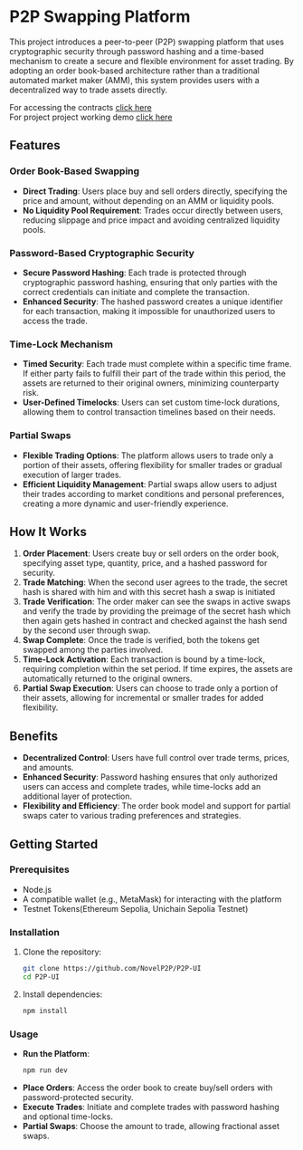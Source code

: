 # P2P Swapping Platform

This project introduces a peer-to-peer (P2P) swapping platform that uses cryptographic security through password hashing and a time-based mechanism to create a secure and flexible environment for asset trading. By adopting an order book-based architecture rather than a traditional automated market maker (AMM), this system provides users with a decentralized way to trade assets directly.

For accessing the contracts [click here]("https://github.com/NovelP2P/Contracts")  
For project project working demo [click here]("https://www.loom.com/share/ceb472400a95443c85f0d50646595f90") 
## Features

### Order Book-Based Swapping
- **Direct Trading**: Users place buy and sell orders directly, specifying the price and amount, without depending on an AMM or liquidity pools.
- **No Liquidity Pool Requirement**: Trades occur directly between users, reducing slippage and price impact and avoiding centralized liquidity pools.

### Password-Based Cryptographic Security
- **Secure Password Hashing**: Each trade is protected through cryptographic password hashing, ensuring that only parties with the correct credentials can initiate and complete the transaction.
- **Enhanced Security**: The hashed password creates a unique identifier for each transaction, making it impossible for unauthorized users to access the trade.

### Time-Lock Mechanism
- **Timed Security**: Each trade must complete within a specific time frame. If either party fails to fulfill their part of the trade within this period, the assets are returned to their original owners, minimizing counterparty risk.
- **User-Defined Timelocks**: Users can set custom time-lock durations, allowing them to control transaction timelines based on their needs.

### Partial Swaps
- **Flexible Trading Options**: The platform allows users to trade only a portion of their assets, offering flexibility for smaller trades or gradual execution of larger trades.
- **Efficient Liquidity Management**: Partial swaps allow users to adjust their trades according to market conditions and personal preferences, creating a more dynamic and user-friendly experience.

## How It Works

1. **Order Placement**: Users create buy or sell orders on the order book, specifying asset type, quantity, price, and a hashed password for security.
2. **Trade Matching**: When the second user agrees to the trade, the secret hash is shared with him and with this secret hash a swap is initiated  
3. **Trade Verification**: The order maker can see the swaps in active swaps and verify the trade by providing the preimage of the secret hash which then again gets hashed in contract and checked against the hash send by the second user through swap.
4. **Swap Complete**: Once the trade is verified, both the tokens get swapped among the parties involved.  
5. **Time-Lock Activation**: Each transaction is bound by a time-lock, requiring completion within the set period. If time expires, the assets are automatically returned to the original owners.
6. **Partial Swap Execution**: Users can choose to trade only a portion of their assets, allowing for incremental or smaller trades for added flexibility.

## Benefits

- **Decentralized Control**: Users have full control over trade terms, prices, and amounts.
- **Enhanced Security**: Password hashing ensures that only authorized users can access and complete trades, while time-locks add an additional layer of protection.
- **Flexibility and Efficiency**: The order book model and support for partial swaps cater to various trading preferences and strategies.

## Getting Started

### Prerequisites
- Node.js
- A compatible wallet (e.g., MetaMask) for interacting with the platform
- Testnet Tokens(Ethereum Sepolia, Unichain Sepolia Testnet)
### Installation

1. Clone the repository:
   ```bash
   git clone https://github.com/NovelP2P/P2P-UI
   cd P2P-UI
   ```

2. Install dependencies:
   ```bash
   npm install
   ```

### Usage

- **Run the Platform**:
   ```bash
   npm run dev
   ```
- **Place Orders**: Access the order book to create buy/sell orders with password-protected security.
- **Execute Trades**: Initiate and complete trades with password hashing and optional time-locks.
- **Partial Swaps**: Choose the amount to trade, allowing fractional asset swaps.
